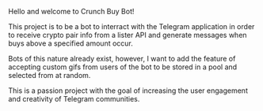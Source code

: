 Hello and welcome to Crunch Buy Bot!

This project is to be a bot to interract with the Telegram application in order to receive crypto pair info from a lister API and generate messages when buys above a specified amount occur.

Bots of this nature already exist, however, I want to add the feature of accepting custom gifs from users of the bot to be stored in a pool and selected from at random.

This is a passion project with the goal of increasing the user engagement and creativity of Telegram communities.

